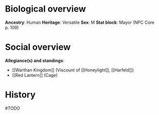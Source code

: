 # Biological overview
**Ancestry**: Human
**Heritage**: Versatile
**Sex**: M
**Stat block**: Mayor (NPC Core p. 109)

# Social overview
**Allegiance(s) and standings**: 
- [[Warthan Kingdom]] (Viscount of [[Honeylight]], [[Harfeld]])
- [[Red Lantern]] (Cage)

# History
#TODO 